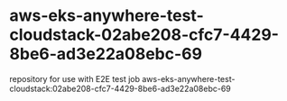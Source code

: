 # aws-eks-anywhere-test-cloudstack-02abe208-cfc7-4429-8be6-ad3e22a08ebc-69
repository for use with E2E test job aws-eks-anywhere-test-cloudstack:02abe208-cfc7-4429-8be6-ad3e22a08ebc-69
